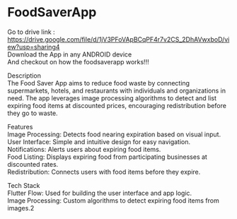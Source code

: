 # FoodSaverApp

Go to drive link : https://drive.google.com/file/d/1jV3PFoVApBCqPF4r7v2CS_2DhAVwxboD/view?usp=sharing4  
Download the App in any ANDROID device  
And checkout on how the foodsaverapp works!!!
  
Description  
The Food Saver App aims to reduce food waste by connecting supermarkets, hotels, and restaurants with individuals and organizations in need. The app leverages image processing algorithms to detect and list expiring food items at discounted prices, encouraging redistribution before they go to waste.

Features  
Image Processing: Detects food nearing expiration based on visual input.  
User Interface: Simple and intuitive design for easy navigation.  
Notifications: Alerts users about expiring food items.  
Food Listing: Displays expiring food from participating businesses at discounted rates.  
Redistribution: Connects users with food items before they expire.
  
Tech Stack  
Flutter Flow: Used for building the user interface and app logic.  
Image Processing: Custom algorithms to detect expiring food items from images.2

